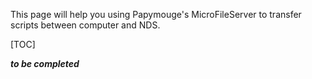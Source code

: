 This page will help you using Papymouge's MicroFileServer to transfer scripts between computer and NDS.

[TOC]


___to be completed___